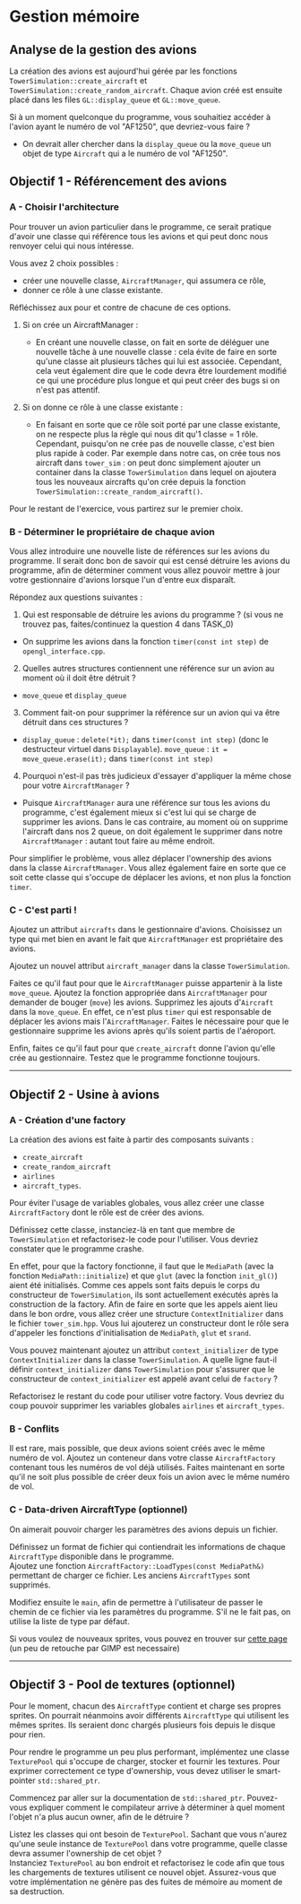 # Gestion mémoire

## Analyse de la gestion des avions

La création des avions est aujourd'hui gérée par les fonctions `TowerSimulation::create_aircraft`
et `TowerSimulation::create_random_aircraft`. Chaque avion créé est ensuite placé dans les files `GL::display_queue`
et `GL::move_queue`.

Si à un moment quelconque du programme, vous souhaitiez accéder à l'avion ayant le numéro de vol "AF1250", que
devriez-vous faire ?

- On devrait aller chercher dans la `display_queue` ou la `move_queue` un objet de type `Aircraft` qui a le numéro de
  vol "AF1250".

## Objectif 1 - Référencement des avions

### A - Choisir l'architecture

Pour trouver un avion particulier dans le programme, ce serait pratique d'avoir une classe qui référence tous les avions
et qui peut donc nous renvoyer celui qui nous intéresse.

Vous avez 2 choix possibles :

- créer une nouvelle classe, `AircraftManager`, qui assumera ce rôle,
- donner ce rôle à une classe existante.

Réfléchissez aux pour et contre de chacune de ces options.

1) Si on crée un AircraftManager :
    - En créant une nouvelle classe, on fait en sorte de déléguer une nouvelle tâche à une nouvelle classe : cela évite
      de faire en sorte qu'une classe ait plusieurs tâches qui lui est associée. Cependant, cela veut également dire que
      le code devra être lourdement modifié ce qui une procédure plus longue et qui peut créer des bugs si on n'est pas
      attentif.

2) Si on donne ce rôle à une classe existante :
    - En faisant en sorte que ce rôle soit porté par une classe existante, on ne respecte plus la règle qui nous dit
      qu'1 classe = 1 rôle. Cependant, puisqu'on ne crée pas de nouvelle classe, c'est bien plus rapide à coder. Par
      exemple dans notre cas, on crée tous nos aircraft dans `tower_sim` : on peut donc simplement ajouter un container
      dans la classe `TowerSimulation` dans lequel on ajoutera tous les nouveaux aircrafts qu'on crée depuis la
      fonction `TowerSimulation::create_random_aircraft()`.

Pour le restant de l'exercice, vous partirez sur le premier choix.

### B - Déterminer le propriétaire de chaque avion

Vous allez introduire une nouvelle liste de références sur les avions du programme. Il serait donc bon de savoir qui est
censé détruire les avions du programme, afin de déterminer comment vous allez pouvoir mettre à jour votre gestionnaire
d'avions lorsque l'un d'entre eux disparaît.

Répondez aux questions suivantes :

1. Qui est responsable de détruire les avions du programme ? (si vous ne trouvez pas, faites/continuez la question 4
   dans TASK_0)

- On supprime les avions dans la fonction `timer(const int step)` de `opengl_interface.cpp`.

2. Quelles autres structures contiennent une référence sur un avion au moment où il doit être détruit ?

- `move_queue` et `display_queue`

3. Comment fait-on pour supprimer la référence sur un avion qui va être détruit dans ces structures ?

- `display_queue` : `delete(*it);` dans `timer(const int step)` (donc le destructeur virtuel dans `Displayable`).
  `move_queue` : `it = move_queue.erase(it);` dans `timer(const int step)`

4. Pourquoi n'est-il pas très judicieux d'essayer d'appliquer la même chose pour votre `AircraftManager` ?

- Puisque `AircraftManager` aura une référence sur tous les avions du programme, c'est également mieux si c'est lui qui
  se charge de supprimer les avions. Dans le cas contraire, au moment où on supprime l'aircraft dans nos 2 queue, on
  doit également le supprimer dans notre `AircraftManager` : autant tout faire au même endroit.

Pour simplifier le problème, vous allez déplacer l'ownership des avions dans la classe `AircraftManager`. Vous allez
également faire en sorte que ce soit cette classe qui s'occupe de déplacer les avions, et non plus la fonction `timer`.

### C - C'est parti !

Ajoutez un attribut `aircrafts` dans le gestionnaire d'avions. Choisissez un type qui met bien en avant le fait
que `AircraftManager` est propriétaire des avions.

Ajoutez un nouvel attribut `aircraft_manager` dans la classe `TowerSimulation`.

Faites ce qu'il faut pour que le `AircraftManager` puisse appartenir à la liste `move_queue`. Ajoutez la fonction
appropriée dans `AircraftManager` pour demander de bouger (`move`) les avions. Supprimez les ajouts d'`Aircraft` dans
la `move_queue`. En effet, ce n'est plus `timer` qui est responsable de déplacer les avions mais l'`AircraftManager`.
Faites le nécessaire pour que le gestionnaire supprime les avions après qu'ils soient partis de l'aéroport.

Enfin, faites ce qu'il faut pour que `create_aircraft` donne l'avion qu'elle crée au gestionnaire. Testez que le
programme fonctionne toujours.

---

## Objectif 2 - Usine à avions

### A - Création d'une factory

La création des avions est faite à partir des composants suivants :

- `create_aircraft`
- `create_random_aircraft`
- `airlines`
- `aircraft_types`.

Pour éviter l'usage de variables globales, vous allez créer une classe `AircraftFactory` dont le rôle est de créer des
avions.

Définissez cette classe, instanciez-là en tant que membre de `TowerSimulation` et refactorisez-le code pour l'utiliser.
Vous devriez constater que le programme crashe.

En effet, pour que la factory fonctionne, il faut que le `MediaPath` (avec la fonction `MediaPath::initialize`) et
que `glut` (avec la fonction `init_gl()`) aient été initialisés. Comme ces appels sont faits depuis le corps du
constructeur de `TowerSimulation`, ils sont actuellement exécutés après la construction de la factory. Afin de faire en
sorte que les appels aient lieu dans le bon ordre, vous allez créer une structure `ContextInitializer` dans le
fichier `tower_sim.hpp`. Vous lui ajouterez un constructeur dont le rôle sera d'appeler les fonctions d'initialisation
de `MediaPath`, `glut` et `srand`.

Vous pouvez maintenant ajoutez un attribut `context_initializer` de type `ContextInitializer` dans la
classe `TowerSimulation`. A quelle ligne faut-il définir `context_initializer` dans `TowerSimulation` pour s'assurer que
le constructeur de `context_initializer` est appelé avant celui de `factory` ?

Refactorisez le restant du code pour utiliser votre factory. Vous devriez du coup pouvoir supprimer les variables
globales `airlines` et `aircraft_types`.

### B - Conflits

Il est rare, mais possible, que deux avions soient créés avec le même numéro de vol. Ajoutez un conteneur dans votre
classe `AircraftFactory` contenant tous les numéros de vol déjà utilisés. Faites maintenant en sorte qu'il ne soit plus
possible de créer deux fois un avion avec le même numéro de vol.

### C - Data-driven AircraftType (optionnel)

On aimerait pouvoir charger les paramètres des avions depuis un fichier.

Définissez un format de fichier qui contiendrait les informations de chaque `AircraftType` disponible dans le
programme.\
Ajoutez une fonction `AircraftFactory::LoadTypes(const MediaPath&)` permettant de charger ce fichier. Les
anciens `AircraftTypes` sont supprimés.

Modifiez ensuite le `main`, afin de permettre à l'utilisateur de passer le chemin de ce fichier via les paramètres du
programme. S'il ne le fait pas, on utilise la liste de type par défaut.

Si vous voulez de nouveaux sprites, vous pouvez en trouver sur [cette page](http://www.as-st.com/ttd/planes/planes.html)
(un peu de retouche par GIMP est necessaire)

---

## Objectif 3 - Pool de textures (optionnel)

Pour le moment, chacun des `AircraftType` contient et charge ses propres sprites. On pourrait néanmoins avoir
différents `AircraftType` qui utilisent les mêmes sprites. Ils seraient donc chargés plusieurs fois depuis le disque
pour rien.

Pour rendre le programme un peu plus performant, implémentez une classe `TexturePool` qui s'occupe de charger, stocker
et fournir les textures. Pour exprimer correctement ce type d'ownership, vous devez utiliser le
smart-pointer `std::shared_ptr`.

Commencez par aller sur la documentation de `std::shared_ptr`. Pouvez-vous expliquer comment le compilateur arrive à
déterminer à quel moment l'objet n'a plus aucun owner, afin de le détruire ?

Listez les classes qui ont besoin de `TexturePool`. Sachant que vous n'aurez qu'une seule instance de `TexturePool` dans
votre programme, quelle classe devra assumer l'ownership de cet objet ?\
Instanciez `TexturePool` au bon endroit et refactorisez le code afin que tous les chargements de textures utilisent ce
nouvel objet. Assurez-vous que votre implémentation ne génère pas des fuites de mémoire au moment de sa destruction.
